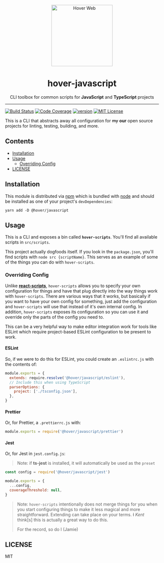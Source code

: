 <div align="center">
<br>
<img width="200" src="https://user-images.githubusercontent.com/288160/95671736-22da8400-0b4f-11eb-953c-339440756a3d.png" alt="Hover Web">
<br>
<h1>hover-javascript</h1>
<p>CLI toolbox for common scripts for <strong>JavaScript</strong> and <strong>TypeScript</strong> projects</p></div>

---

[![Build Status][build-badge]][build]
[![Code Coverage][coverage-badge]][coverage]
[![version][version-badge]][package] [![MIT License][license-badge]][license]

This is a CLI that abstracts away all configuration for ~~my~~ **our** open
source projects for linting, testing, building, and more.

## Contents

<!-- START doctoc generated TOC please keep comment here to allow auto update -->
<!-- DON'T EDIT THIS SECTION, INSTEAD RE-RUN doctoc TO UPDATE -->

- [Installation](#installation)
- [Usage](#usage)
  - [Overriding Config](#overriding-config)
- [LICENSE](#license)

<!-- END doctoc generated TOC please keep comment here to allow auto update -->

## Installation

This module is distributed via [npm][npm] which is bundled with [node][node] and
should be installed as one of your project's `devDependencies`:

```
yarn add -D @hover/javascript
```

## Usage

This is a CLI and exposes a bin called **`hover-scripts`**. You'll find all
available scripts in `src/scripts`.

This project actually dogfoods itself. If you look in the `package.json`, you'll
find scripts with `node src {scriptName}`. This serves as an example of some of
the things you can do with `hover-scripts`.

### Overriding Config

Unlike **[react-scripts][react-scripts-link]**, `hover-scripts` allows you to
specify your own configuration for things and have that plug directly into the
way things work with `hover-scripts`. There are various ways that it works, but
basically if you want to have your own config for something, just add the
configuration and `hover-scripts` will use that instead of it's own internal
config. In addition, `hover-scripts` exposes its configuration so you can use it
and override only the parts of the config you need to.

This can be a very helpful way to make editor integration work for tools like
ESLint which require project-based ESLint configuration to be present to work.

#### ESLint

So, if we were to do this for ESLint, you could create an `.eslintrc.js` with
the contents of:

```js
module.exports = {
  extends: require.resolve('@hover/javascript/eslint'),
  // Include this when using TypeScript
  parserOptions: {
    project: ['./tsconfig.json'],
  },
}
```

#### Prettier

Or, for Prettier, a `.prettierrc.js` with:

```js
module.exports = require('@hover/javascript/prettier')
```

#### Jest

Or, for Jest in `jest.config.js`:

> Note: if **ts-jest** is installed, it will automatically be used as the
> `preset`

```js
const config = require('@hover/javascript/jest')

module.exports = {
  ...config,
  coverageThreshold: null,
}
```

> Note: `hover-scripts` intentionally does not merge things for you when you
> start configuring things to make it less magical and more straightforward.
> Extending can take place on your terms. ~~I~~ _Kent_ think[s] this is actually
> a great way to do this.
>
> For the record, so do I (Jamie)

## LICENSE

MIT

[react-scripts-link]:
  https://github.com/facebook/create-react-app/tree/master/packages/react-scripts
[npm]: https://www.npmjs.com/
[node]: https://nodejs.org
[build-badge]:
  https://g.codefresh.io/api/badges/pipeline/hoverinc/npm%2Fjavascript?type=cf-1
[build]:
  https://g.codefresh.io/public/accounts/hoverinc/pipelines/5d4cb5d4e41f3722d4dfdb94
[coverage-badge]:
  https://img.shields.io/codecov/c/github/hoverinc/hover-javascript.svg
[coverage]: https://codecov.io/github/hoverinc/hover-javascript
[version-badge]: https://img.shields.io/npm/v/@hover/javascript.svg
[package]: https://www.npmjs.com/package/@hover/javascript
[license-badge]: https://img.shields.io/npm/l/@hover/javascript.svg
[license]: https://github.com/hoverinc/hover-javascript/blob/master/LICENSE

